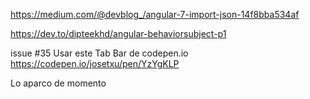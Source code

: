 https://medium.com/@devblog_/angular-7-import-json-14f8bba534af

https://dev.to/dipteekhd/angular-behaviorsubject-p1

issue #35 
Usar este Tab Bar de codepen.io
https://codepen.io/josetxu/pen/YzYgKLP

Lo aparco de momento